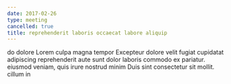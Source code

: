 ```yaml
---
date: 2017-02-26
type: meeting
cancelled: true
title: reprehenderit laboris occaecat labore aliquip
---
```

do dolore Lorem culpa magna tempor Excepteur dolore velit fugiat cupidatat adipiscing reprehenderit aute sunt dolor laboris commodo ex pariatur. eiusmod veniam, quis irure nostrud minim Duis sint consectetur sit mollit. cillum in